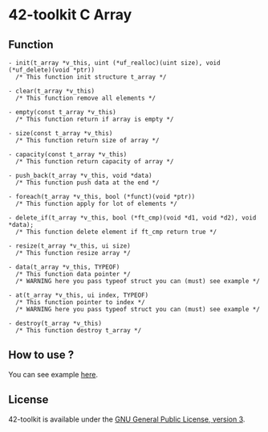 42-toolkit	C Array
==========

## Function

	- init(t_array *v_this, uint (*uf_realloc)(uint size), void (*uf_delete)(void *ptr))
	  /* This function init structure t_array */

	- clear(t_array *v_this)
	  /* This function remove all elements */

	- empty(const t_array *v_this)
	  /* This function return if array is empty */

	- size(const t_array *v_this)
	  /* This function return size of array */

	- capacity(const t_array *v_this)
	  /* This function return capacity of array */

	- push_back(t_array *v_this, void *data)
	  /* This function push data at the end */

	- foreach(t_array *v_this, bool (*funct)(void *ptr))
	  /* This function apply for lot of elements */

	- delete_if(t_array *v_this, bool (*ft_cmp)(void *d1, void *d2), void *data);
	  /* This function delete element if ft_cmp return true */

	- resize(t_array *v_this, ui size)
	  /* This function resize array */

	- data(t_array *v_this, TYPEOF)
	  /* This function data pointer */
	  /* WARNING here you pass typeof struct you can (must) see example */

	- at(t_array *v_this, ui index, TYPEOF)
	  /* This function pointer to index */
	  /* WARNING here you pass typeof struct you can (must) see example */

	- destroy(t_array *v_this)
	  /* This function destroy t_array */



## How to use ?

You can see example [here](https://github.com/QuentinPerez/42-toolkit/tree/master/examples/libc/array).

## License

42-toolkit is available under the [GNU General Public License, version 3](LICENSE).
